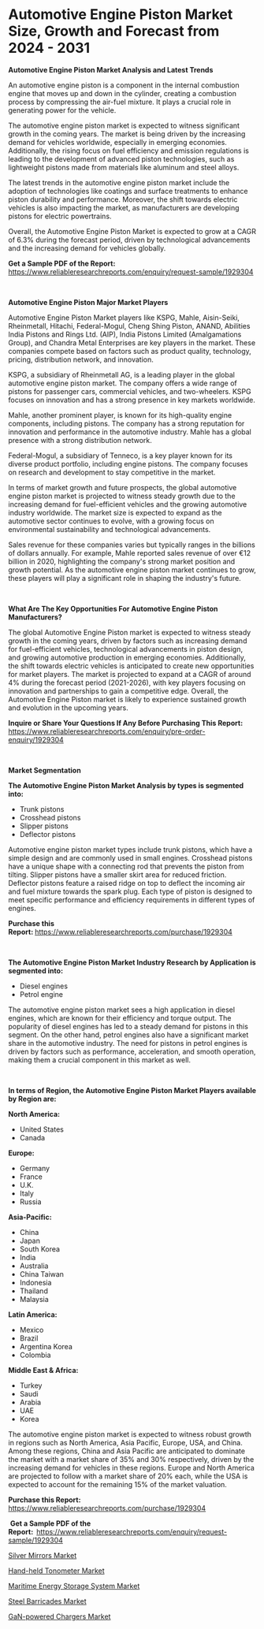 <p><h1>Automotive Engine Piston Market Size, Growth and Forecast from 2024 - 2031</h1></p><p><strong>Automotive Engine Piston Market Analysis and Latest Trends</strong></p>
<p><p>An automotive engine piston is a component in the internal combustion engine that moves up and down in the cylinder, creating a combustion process by compressing the air-fuel mixture. It plays a crucial role in generating power for the vehicle.</p><p>The automotive engine piston market is expected to witness significant growth in the coming years. The market is being driven by the increasing demand for vehicles worldwide, especially in emerging economies. Additionally, the rising focus on fuel efficiency and emission regulations is leading to the development of advanced piston technologies, such as lightweight pistons made from materials like aluminum and steel alloys.</p><p>The latest trends in the automotive engine piston market include the adoption of technologies like coatings and surface treatments to enhance piston durability and performance. Moreover, the shift towards electric vehicles is also impacting the market, as manufacturers are developing pistons for electric powertrains.</p><p>Overall, the Automotive Engine Piston Market is expected to grow at a CAGR of 6.3% during the forecast period, driven by technological advancements and the increasing demand for vehicles globally.</p></p>
<p><strong>Get a Sample PDF of the Report:&nbsp;</strong> <a href="https://www.reliableresearchreports.com/enquiry/request-sample/1929304">https://www.reliableresearchreports.com/enquiry/request-sample/1929304</a></p>
<p>&nbsp;</p>
<p><strong>Automotive Engine Piston Major Market Players</strong></p>
<p><p>Automotive Engine Piston Market players like KSPG, Mahle, Aisin-Seiki, Rheinmetall, Hitachi, Federal-Mogul, Cheng Shing Piston, ANAND, Abilities India Pistons and Rings Ltd. (AIP), India Pistons Limited (Amalgamations Group), and Chandra Metal Enterprises are key players in the market. These companies compete based on factors such as product quality, technology, pricing, distribution network, and innovation. </p><p>KSPG, a subsidiary of Rheinmetall AG, is a leading player in the global automotive engine piston market. The company offers a wide range of pistons for passenger cars, commercial vehicles, and two-wheelers. KSPG focuses on innovation and has a strong presence in key markets worldwide.</p><p>Mahle, another prominent player, is known for its high-quality engine components, including pistons. The company has a strong reputation for innovation and performance in the automotive industry. Mahle has a global presence with a strong distribution network.</p><p>Federal-Mogul, a subsidiary of Tenneco, is a key player known for its diverse product portfolio, including engine pistons. The company focuses on research and development to stay competitive in the market.</p><p>In terms of market growth and future prospects, the global automotive engine piston market is projected to witness steady growth due to the increasing demand for fuel-efficient vehicles and the growing automotive industry worldwide. The market size is expected to expand as the automotive sector continues to evolve, with a growing focus on environmental sustainability and technological advancements.</p><p>Sales revenue for these companies varies but typically ranges in the billions of dollars annually. For example, Mahle reported sales revenue of over €12 billion in 2020, highlighting the company's strong market position and growth potential. As the automotive engine piston market continues to grow, these players will play a significant role in shaping the industry's future.</p></p>
<p>&nbsp;</p>
<p><strong>What Are The Key Opportunities For Automotive Engine Piston Manufacturers?</strong></p>
<p><p>The global Automotive Engine Piston market is expected to witness steady growth in the coming years, driven by factors such as increasing demand for fuel-efficient vehicles, technological advancements in piston design, and growing automotive production in emerging economies. Additionally, the shift towards electric vehicles is anticipated to create new opportunities for market players. The market is projected to expand at a CAGR of around 4% during the forecast period (2021-2026), with key players focusing on innovation and partnerships to gain a competitive edge. Overall, the Automotive Engine Piston market is likely to experience sustained growth and evolution in the upcoming years.</p></p>
<p><strong>Inquire or Share Your Questions If Any Before Purchasing This Report:</strong> <a href="https://www.reliableresearchreports.com/enquiry/pre-order-enquiry/1929304">https://www.reliableresearchreports.com/enquiry/pre-order-enquiry/1929304</a></p>
<p>&nbsp;</p>
<p><strong>Market Segmentation</strong></p>
<p><strong>The Automotive Engine Piston Market Analysis by types is segmented into:</strong></p>
<p><ul><li>Trunk pistons</li><li>Crosshead pistons</li><li>Slipper pistons</li><li>Deflector pistons</li></ul></p>
<p><p>Automotive engine piston market types include trunk pistons, which have a simple design and are commonly used in small engines. Crosshead pistons have a unique shape with a connecting rod that prevents the piston from tilting. Slipper pistons have a smaller skirt area for reduced friction. Deflector pistons feature a raised ridge on top to deflect the incoming air and fuel mixture towards the spark plug. Each type of piston is designed to meet specific performance and efficiency requirements in different types of engines.</p></p>
<p><strong>Purchase this Report:&nbsp;</strong><a href="https://www.reliableresearchreports.com/purchase/1929304">https://www.reliableresearchreports.com/purchase/1929304</a></p>
<p>&nbsp;</p>
<p><strong>The Automotive Engine Piston Market Industry Research by Application is segmented into:</strong></p>
<p><ul><li>Diesel engines</li><li>Petrol engine</li></ul></p>
<p><p>The automotive engine piston market sees a high application in diesel engines, which are known for their efficiency and torque output. The popularity of diesel engines has led to a steady demand for pistons in this segment. On the other hand, petrol engines also have a significant market share in the automotive industry. The need for pistons in petrol engines is driven by factors such as performance, acceleration, and smooth operation, making them a crucial component in this market as well.</p></p>
<p>&nbsp;</p>
<p><strong>In terms of Region, the Automotive Engine Piston Market Players available by Region are:</strong></p>
<p>
    <p> <strong> North America: </strong>
        <ul>
            <li>United States</li>
            <li>Canada</li>
        </ul>
        </p> 
    <p> <strong> Europe: </strong>
        <ul>
            <li>Germany</li>
            <li>France</li>
            <li>U.K.</li>
            <li>Italy</li>
            <li>Russia</li>
        </ul>
        </p> 
    <p> <strong> Asia-Pacific: </strong>
        <ul>
            <li>China</li>
            <li>Japan</li>
            <li>South Korea</li>
            <li>India</li>
            <li>Australia</li>
            <li>China Taiwan</li>
            <li>Indonesia</li>
            <li>Thailand</li>
            <li>Malaysia</li>
        </ul>
        </p> 
    <p> <strong> Latin America: </strong>
        <ul>
            <li>Mexico</li>
            <li>Brazil</li>
            <li>Argentina Korea</li>
            <li>Colombia</li>
        </ul>
        </p> 
    <p> <strong> Middle East & Africa: </strong>
        <ul>
            <li>Turkey</li>
            <li>Saudi</li>
            <li>Arabia</li>
            <li>UAE</li>
            <li>Korea</li>
        </ul>
    </p>
    </p>
<p><p>The automotive engine piston market is expected to witness robust growth in regions such as North America, Asia Pacific, Europe, USA, and China. Among these regions, China and Asia Pacific are anticipated to dominate the market with a market share of 35% and 30% respectively, driven by the increasing demand for vehicles in these regions. Europe and North America are projected to follow with a market share of 20% each, while the USA is expected to account for the remaining 15% of the market valuation.</p></p>
<p><strong>Purchase this Report: </strong><a href="https://www.reliableresearchreports.com/purchase/1929304">https://www.reliableresearchreports.com/purchase/1929304</a></p>
<p>&nbsp;<strong>Get a Sample PDF of the Report:&nbsp;&nbsp;</strong><a href="https://www.reliableresearchreports.com/enquiry/request-sample/1929304">https://www.reliableresearchreports.com/enquiry/request-sample/1929304</a></p>
<p><strong></strong></p>
<p><p><a href="https://view.publitas.com/reportprime-1/silver-mirrors-market-size-evaluating-its-market-trends-growth-and-projections-2024-2031/">Silver Mirrors Market</a></p><p><a href="https://crocus-run-b5a.notion.site/Global-Hand-held-Tonometer-Market-by-Types-Applications-and-Major-Players-with-Regional-Growth-Ra-f482484578e34f4ca5ffe76e5d449ce4">Hand-held Tonometer Market</a></p><p><a href="https://gratis-rainforest-2ca.notion.site/Maritime-Energy-Storage-System-Market-Research-Report-Unlocks-Analysis-on-the-Market-Financial-Statu-909e2b81a3904bc68bb05dc88cc7dea5">Maritime Energy Storage System Market</a></p><p><a href="https://view.publitas.com/reportprime-1/steel-barricades-market-growth-market-trends-covid-19-impact-and-forecasts-for-period-from-2024-2031/">Steel Barricades Market</a></p><p><a href="https://metal-farmhouse-e95.notion.site/GaN-powered-Chargers-Market-Size-Market-Trends-and-Growth-Outlook-forecasted-for-period-from-2024--8975cd22e3f248558c27ee1bdf75db01">GaN-powered Chargers Market</a></p></p>